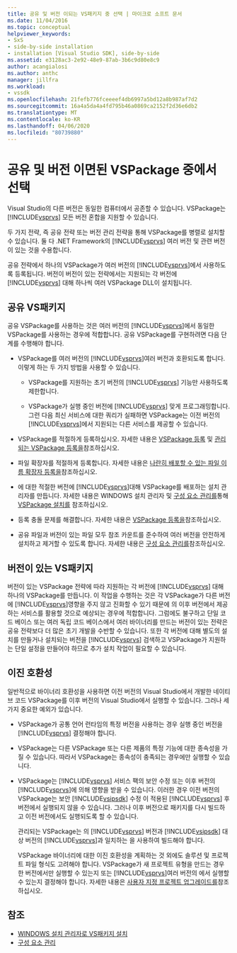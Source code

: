 ```yaml
---
title: 공유 및 버전 이되는 VS패키지 중 선택 | 마이크로 소프트 문서
ms.date: 11/04/2016
ms.topic: conceptual
helpviewer_keywords:
- SxS
- side-by-side installation
- installation [Visual Studio SDK], side-by-side
ms.assetid: e3128ac3-2e92-48e9-87ab-3b6c9d80e8c9
author: acangialosi
ms.author: anthc
manager: jillfra
ms.workload:
- vssdk
ms.openlocfilehash: 21fefb776fceeeef4db6997a5bd12a8b987af7d2
ms.sourcegitcommit: 16a4a5da4a4fd795b46a0869ca2152f2d36e6db2
ms.translationtype: MT
ms.contentlocale: ko-KR
ms.lasthandoff: 04/06/2020
ms.locfileid: "80739880"
---
```

# <a name="choose-between-shared-and-versioned-vspackages"></a>공유 및 버전 이면된 VSPackage 중에서 선택
Visual Studio의 다른 버전은 동일한 컴퓨터에서 공존할 수 있습니다. VSPackage는 [!INCLUDE[vsprvs](../code-quality/includes/vsprvs_md.md)] 모든 버전 혼합을 지원할 수 있습니다.

 두 가지 전략, 즉 공유 전략 또는 버전 관리 전략을 통해 VSPackage를 병렬로 설치할 수 있습니다. 둘 다 .NET Framework의 [!INCLUDE[vsprvs](../code-quality/includes/vsprvs_md.md)] 여러 버전 및 관련 버전이 있는 것을 수용합니다.

 공유 전략에서 하나의 VSPackage가 여러 버전의 [!INCLUDE[vsprvs](../code-quality/includes/vsprvs_md.md)]에서 사용하도록 등록됩니다. 버전이 버전이 있는 전략에서는 지원되는 각 버전에 [!INCLUDE[vsprvs](../code-quality/includes/vsprvs_md.md)] 대해 하나씩 여러 VSPackage DLL이 설치됩니다.

## <a name="shared-vspackages"></a>공유 VS패키지
 공유 VSPackage를 사용하는 것은 여러 버전의 [!INCLUDE[vsprvs](../code-quality/includes/vsprvs_md.md)]에서 동일한 VSPackage를 사용하는 경우에 적합합니다. 공유 VSPackage를 구현하려면 다음 단계를 수행해야 합니다.

- VSPackage를 여러 버전의 [!INCLUDE[vsprvs](../code-quality/includes/vsprvs_md.md)]여러 버전과 호환되도록 합니다. 이렇게 하는 두 가지 방법을 사용할 수 있습니다.

  - VSPackage를 지원하는 초기 버전의 [!INCLUDE[vsprvs](../code-quality/includes/vsprvs_md.md)] 기능만 사용하도록 제한합니다.

  - VSPackage가 실행 중인 버전에 [!INCLUDE[vsprvs](../code-quality/includes/vsprvs_md.md)] 맞게 프로그래밍합니다. 그런 다음 최신 서비스에 대한 쿼리가 실패하면 VSPackage는 이전 버전의 [!INCLUDE[vsprvs](../code-quality/includes/vsprvs_md.md)]에서 지원되는 다른 서비스를 제공할 수 있습니다.

- VSPackage를 적절하게 등록하십시오. 자세한 내용은 [VSPackage 등록](../extensibility/internals/vspackage-registration.md) 및 [관리되는 VSPackage 등록을](https://msdn.microsoft.com/library/f69e0ea3-6a92-4639-8ca9-4c9c210e58a1)참조하십시오.

- 파일 확장자를 적절하게 등록합니다. 자세한 내용은 [나란히 배포할 수 있는 파일 이름 확장자 등록을](../extensibility/registering-file-name-extensions-for-side-by-side-deployments.md)참조하십시오.

- 에 대한 적절한 버전에 [!INCLUDE[vsprvs](../code-quality/includes/vsprvs_md.md)]대해 VSPackage를 배포하는 설치 관리자를 만듭니다. 자세한 내용은 WINDOWS 설치 관리자 및 [구성 요소 관리를](../extensibility/internals/component-management.md)통해 [VSPackage 설치를](../extensibility/internals/installing-vspackages-with-windows-installer.md) 참조하십시오.

- 등록 충돌 문제를 해결합니다. 자세한 내용은 [VSPackage 등록을](../extensibility/internals/vspackage-registration.md)참조하십시오.

- 공유 파일과 버전이 있는 파일 모두 참조 카운트를 준수하여 여러 버전을 안전하게 설치하고 제거할 수 있도록 합니다. 자세한 내용은 [구성 요소 관리를](../extensibility/internals/component-management.md)참조하십시오.

## <a name="versioned-vspackages"></a>버전이 있는 VS패키지
 버전이 있는 VSPackage 전략에 따라 지원하는 각 버전에 [!INCLUDE[vsprvs](../code-quality/includes/vsprvs_md.md)] 대해 하나의 VSPackage를 만듭니다. 이 작업을 수행하는 것은 각 VSPackage가 다른 버전에 [!INCLUDE[vsprvs](../code-quality/includes/vsprvs_md.md)]영향을 주지 않고 진화할 수 있기 때문에 의 이후 버전에서 제공하는 서비스를 활용할 것으로 예상되는 경우에 적합합니다. 그럼에도 불구하고 단일 코드 베이스 또는 여러 독립 코드 베이스에서 여러 바이너리를 만드는 버전이 있는 전략은 공유 전략보다 더 많은 초기 개발을 수반할 수 있습니다. 또한 각 버전에 대해 별도의 설치를 만들거나 설치되는 버전을 [!INCLUDE[vsprvs](../code-quality/includes/vsprvs_md.md)] 검색하고 VSPackage가 지원하는 단일 설정을 만들어야 하므로 추가 설치 작업이 필요할 수 있습니다.

## <a name="binary-compatibility"></a>이진 호환성
 일반적으로 바이너리 호환성을 사용하면 이전 버전의 Visual Studio에서 개발한 네이티브 코드 VSPackage를 이후 버전의 Visual Studio에서 실행할 수 있습니다. 그러나 세 가지 중요한 예외가 있습니다.

- VSPackage가 공통 언어 런타임의 특정 버전을 사용하는 경우 실행 중인 버전을 [!INCLUDE[vsprvs](../code-quality/includes/vsprvs_md.md)] 결정해야 합니다.

- VSPackage는 다른 VSPackage 또는 다른 제품의 특정 기능에 대한 종속성을 가질 수 있습니다. 따라서 VSPackage는 종속성이 충족되는 경우에만 실행할 수 있습니다.

- VSPackage는 [!INCLUDE[vsprvs](../code-quality/includes/vsprvs_md.md)] 서비스 팩의 보안 수정 또는 이후 버전의 [!INCLUDE[vsprvs](../code-quality/includes/vsprvs_md.md)]에 의해 영향을 받을 수 있습니다. 이러한 경우 이전 버전의 VSPackage는 보안 [!INCLUDE[vsipsdk](../extensibility/includes/vsipsdk_md.md)] 수정 이 적용된 [!INCLUDE[vsprvs](../code-quality/includes/vsprvs_md.md)] 후 버전에서 실행되지 않을 수 있습니다. 그러나 이후 버전으로 패키지를 다시 빌드하고 이전 버전에서도 실행되도록 할 수 있습니다.

  관리되는 VSPackage는 의 [!INCLUDE[vsprvs](../code-quality/includes/vsprvs_md.md)] 버전과 [!INCLUDE[vsipsdk](../extensibility/includes/vsipsdk_md.md)] 대상 버전의 [!INCLUDE[vsprvs](../code-quality/includes/vsprvs_md.md)]과 일치하는 을 사용하여 빌드해야 합니다.

  VSPackage 바이너리에 대한 이진 호환성을 계획하는 것 외에도 솔루션 및 프로젝트 파일 형식도 고려해야 합니다. VSPackage가 새 프로젝트 유형을 만드는 경우 한 버전에서만 실행할 수 있는지 또는 [!INCLUDE[vsprvs](../code-quality/includes/vsprvs_md.md)]여러 버전의 에서 실행할 수 있는지 결정해야 합니다. 자세한 내용은 [사용자 지정 프로젝트 업그레이드를](../extensibility/internals/upgrading-projects.md#upgrading-custom-projects)참조하십시오.

## <a name="see-also"></a>참조
- [WINDOWS 설치 관리자로 VS패키지 설치](../extensibility/internals/installing-vspackages-with-windows-installer.md)
- [구성 요소 관리](../extensibility/internals/component-management.md)
